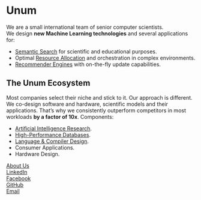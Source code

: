 # Unum

We are a small international team of senior computer scientists.<br/>
We design **new Machine Learning technologies** and several applications for:<br/>

* [Semantic Search](https://en.wikipedia.org/wiki/Semantic_search) for scientific and educational purposes.
* Optimal [Resource Allocation](https://en.wikipedia.org/wiki/Resource_allocation) and orchestration in complex environments.
* [Recommender Engines](https://en.wikipedia.org/wiki/Recommender_system) with on-the-fly update capabilities.

## The Unum Ecosystem

Most companies select their niche and stick to it. Our approach is different. We co-design software and hardware, scientific models and their applications. That’s why we consistently outperform competitors in most workloads **by a factor of 10x**. Components:

* [Artificial Intelligence Research](https://unum.xyz/ai).
* [High-Performance Databases](https://unum.xyz/db).
* [Language & Compiler Design](https://unum.xyz/cstar).
* Consumer Applications.
* Hardware Design.

[About Us](https://unum.xyz/about)<br/>
[LinkedIn](https://linkedin.com/company/unumxyz)<br/>
[Facebook](https://fb.com/unumxyz)<br/>
[GitHub](https://github.com/unumxyz)<br/>
[Email](mailto:info@unum.xyz)<br/>

